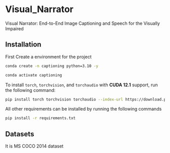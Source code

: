 # Visual_Narrator
Visual Narrator: End-to-End Image Captioning and Speech for the Visually Impaired

## Installation

First Create a environment for the project 

```bash 
conda create -n captioning python=3.10 -y
```

```bash
conda activate captioning
```

To install `torch`, `torchvision`, and `torchaudio` with **CUDA 12.1** support, run the following command:

```bash
pip install torch torchvision torchaudio --index-url https://download.pytorch.org/whl/cu121
```

All other requirements can be installed by running the following commands 

```bash
pip install -r requirements.txt
```


## Datasets 

It is MS COCO 2014 dataset


